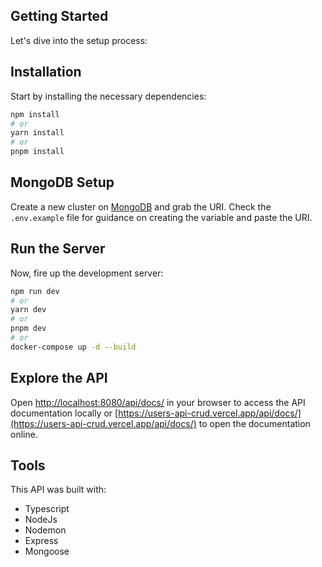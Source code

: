 ## Getting Started

Let's dive into the setup process:

## Installation

Start by installing the necessary dependencies:

```bash
npm install
# or
yarn install
# or
pnpm install
```

## MongoDB Setup

Create a new cluster on [MongoDB](https://www.mongodb.com/) and grab the URI.
Check the `.env.example` file for guidance on creating the variable and paste the URI.

## Run the Server

Now, fire up the development server:

```bash
npm run dev
# or
yarn dev
# or
pnpm dev
# or
docker-compose up -d --build
```

## Explore the API

Open [http://localhost:8080/api/docs/](http://localhost:8080/api/docs/) in your browser to access the API documentation locally or [https://users-api-crud.vercel.app/api/docs/](https://users-api-crud.vercel.app/api/docs/) to open the documentation online.

## Tools

This API was built with:

-   Typescript
-   NodeJs
-   Nodemon
-   Express
-   Mongoose

